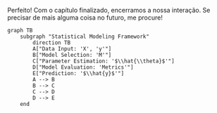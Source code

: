 Perfeito! Com o capítulo finalizado, encerramos a nossa interação. Se precisar de mais alguma coisa no futuro, me procure!

```mermaid
graph TB
    subgraph "Statistical Modeling Framework"
        direction TB
        A["Data Input: 'X', 'y'"]
        B["Model Selection: 'M'"]
        C["Parameter Estimation: '$\\hat{\\theta}$'"]
        D["Model Evaluation: 'Metrics'"]
        E["Prediction: '$\\hat{y}$'"]
        A --> B
        B --> C
        C --> D
        D --> E
    end
```
